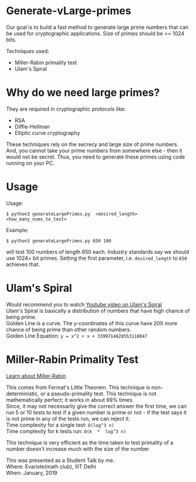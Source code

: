 # Generate-vLarge-primes

Our goal is to build a fast method to generate large prime numbers that can be used for cryptographic applications. Size of primes should be >= 1024 bits.

Techniques used:
- Miller-Rabin primality test
- Ulam's Spiral

 # Why do we need large primes?
They are required in cryptographic protocols like:
- RSA
- Diffie-Hellman
- Elliptic curve cryptography

These techniques rely on the secrecy and large size of prime numbers.
And, you cannot take your prime numbers from somewhere else - then it would not be secret. Thus, you need to generate these primes using code running on your PC.

# Usage
Usage:
```
$ python3 generateLargePrimes.py  <desired_length>  <how_many_nums_to_test>
```
Example:
```
$ python3 generateLargePrimes.py 650 100
```
will test 100 numbers of length 650 each.
Industry standards say we should use 1024+ bit primes.
Setting the first parameter, i.e. ```desired_length``` to ```650``` achieves that.

# Ulam's Spiral
Would recommend you to watch [Youtube video on Ulam's Spiral](https://www.youtube.com/watch?v=iFuR97YcSLM)
<br>Ulam's Spiral is basically a distribution of numbers that have high chance of being prime.
<br>Golden Line is a curve. The y-coordinates of this curve have 20X more chance of being prime than other random numbers.
<br>Golden Line Equation: ```y = x^2 + x + 3399714628553118047```

# Miller-Rabin Primality Test

[Learn about Miller-Rabin](https://www.geeksforgeeks.org/primality-test-set-3-miller-rabin/)

This comes from Fermat's Little Theorem.
This technique is non-deterministic, or a pseudo-primality test. This technique is not mathematically perfect; it works in about 99% times.
<br>Since, it may not necessarily give the correct answer the first time, we can run 5 or 10 tests to test if a given number is prime or not - if the test says it is not prime in any of the tests run, we can reject it.
<br>Time complexity for a single test: ```O(log^3 n)```
<br>Time complexity for k tests run: ```O(k  *  log^3 n)```

This technique is very efficient as the time taken to test primality of a number doesn't increase much with the size of the number

This was presented as a Student Talk by me.
<br>Where: Evariste(math club), IIIT Delhi
<br>When: January, 2019
